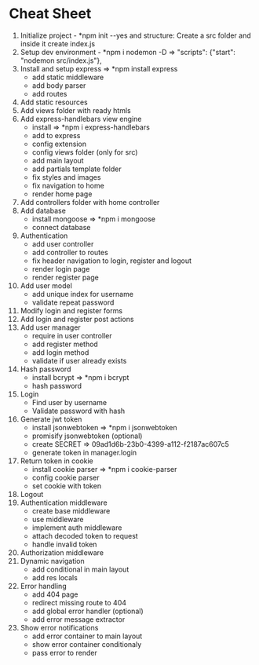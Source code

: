 # Cheat Sheet
1. Initialize project - *npm init --yes and structure: Create a src folder and inside it create index.js
2. Setup dev environment - *npm i nodemon -D  =>   "scripts": {"start": "nodemon src/index.js"},
3. Install and setup express => *npm install express
    * add static middleware
    * add body parser
    * add routes
4. Add static resources
5. Add views folder with ready htmls
6. Add express-handlebars view engine
    * install => *npm i express-handlebars
    * add to express
    * config extension
    * config views folder (only for src)
    * add main layout
    * add partials template folder
    * fix styles and images
    * fix navigation to home
    * render home page
7. Add controllers folder with home controller
8. Add database
    * install mongoose => *npm i mongoose
    * connect database
9. Authentication
    * add user controller
    * add controller to routes
    * fix header navigation to login, register and logout
    * render login page
    * render register page
10. Add user model
    * add unique index for username
    * validate repeat password
11. Modify login and register forms
12. Add login and register post actions
13. Add user manager
    * require in user controller
    * add register method
    * add login method
    * validate if user already exists
14. Hash password
    * install bcrypt => *npm i bcrypt
    * hash password
15. Login
    * Find user by username
    * Validate password with hash
16. Generate jwt token
    * install jsonwebtoken => *npm i jsonwebtoken
    * promisify jsonwebtoken (optional)
    * create SECRET => 09ad1d6b-23b0-4399-a112-f2187ac607c5
    * generate token in manager.login
17. Return token in cookie
    * install cookie parser => *npm i cookie-parser
    * config cookie parser
    * set cookie with token
18. Logout
19. Authentication middleware
    * create base middleware
    * use middleware
    * implement auth middleware
    * attach decoded token to request
    * handle invalid token
20. Authorization middleware
21. Dynamic navigation
    * add conditional in main layout
    * add res locals
22. Error handling
    * add 404 page
    * redirect missing route to 404
    * add global error handler (optional)
    * add error message extractor
23. Show error notifications
    * add error container to main layout
    * show error container conditionaly
    * pass error to render